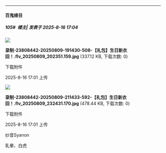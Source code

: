 ﻿
*****

####  百鬼绫目  
##### 105#         楼主| 发表于 2025-8-16 17:04

<img src="https://img.stage1st.com/forum/202508/16/170139o4ncnu77tt5e5zle.jpg" referrerpolicy="no-referrer">

<strong>录制-23808442-20250809-191430-508-【礼包】生日新衣回！.flv_20250809_202351.159.jpg</strong> (337.12 KB, 下载次数: 0)

下载附件

2025-8-16 17:01 上传

<img src="https://img.stage1st.com/forum/202508/16/170140ej050nu0j9432r9t.jpg" referrerpolicy="no-referrer">

<strong>录制-23808442-20250809-211433-592-【礼包】生日新衣回！.flv_20250809_232431.170.jpg</strong> (478.44 KB, 下载次数: 0)

下载附件

2025-8-16 17:01 上传

纱音Syanon

乳晕、白虎

